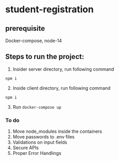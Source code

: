 # student-registration


## prerequisite
Docker-compose, node-14

## Steps to run the project:

1. Insider server directory, run following command

`npm i`

2. Inside client directory, run following command

`npm i`

3. Run `docker-compose up`


### To do
1. Move node_modules inside the containers
2. Move passwords to .env files
3. Validations on input fields
4. Secure APIs
5. Proper Error Handlings


